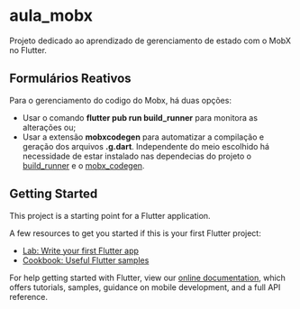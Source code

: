 # aula_mobx

Projeto dedicado ao aprendizado de gerenciamento de estado com o MobX no Flutter.

## Formulários Reativos

Para o gerenciamento do codigo do Mobx, há duas opções:
- Usar o comando **flutter pub run build_runner** para monitora as alterações ou;
- Usar a extensão **mobxcodegen** para automatizar a compilação e geração dos arquivos **.g.dart**.
Independente do meio escolhido há necessidade de estar instalado nas dependecias do projeto o [build_runner](https://pub.dev/packages/build_runner) e o [mobx_codegen](https://pub.dev/packages/mobx_codegen).


## Getting Started

This project is a starting point for a Flutter application.

A few resources to get you started if this is your first Flutter project:

- [Lab: Write your first Flutter app](https://flutter.dev/docs/get-started/codelab)
- [Cookbook: Useful Flutter samples](https://flutter.dev/docs/cookbook)

For help getting started with Flutter, view our
[online documentation](https://flutter.dev/docs), which offers tutorials,
samples, guidance on mobile development, and a full API reference.
